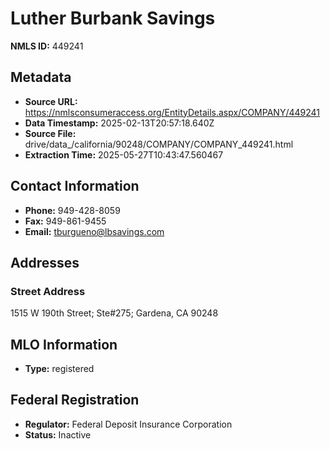 # Luther Burbank Savings

**NMLS ID:** 449241

## Metadata
- **Source URL:** https://nmlsconsumeraccess.org/EntityDetails.aspx/COMPANY/449241
- **Data Timestamp:** 2025-02-13T20:57:18.640Z
- **Source File:** drive/data_/california/90248/COMPANY/COMPANY_449241.html
- **Extraction Time:** 2025-05-27T10:43:47.560467

## Contact Information
- **Phone:** 949-428-8059
- **Fax:** 949-861-9455
- **Email:** tburgueno@lbsavings.com

## Addresses
### Street Address
1515 W 190th Street; Ste#275; Gardena, CA 90248

## MLO Information
- **Type:** registered

## Federal Registration
- **Regulator:** Federal Deposit Insurance Corporation
- **Status:** Inactive
